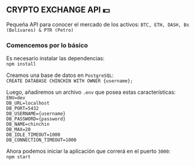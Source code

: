 ## CRYPTO EXCHANGE API 💵
Pequeña API para conocer el mercado de los activos: `BTC, ETH, DASH, Bs (Bolívares) & PTR (Petro)`

### Comencemos por lo básico
Es necesario instalar las dependencias:
<br>
`npm install`

Creamos una base de datos en `PostgreSQL`: <br>
`CREATE DATABASE CHINCHIN WITH OWNER {username};`

Luego, añadiremos un archivo `.env` que posea estas características:
<br>
`ENV=dev` <br>
`DB_URL=localhost` <br>
`DB_PORT=5432` <br>
`DB_USERNAME={username}` <br>
`DB_PASSWORD={password}` <br>
`DB_NAME=chinchin` <br>
`DB_MAX=20` <br>
`DB_IDLE_TIMEOUT=1000` <br>
`DB_CONNECTION_TIMEOUT=1000` <br>

Ahora podemos iniciar la aplicación que correrá en el puerto `3000`:
<br>
`npm start`

